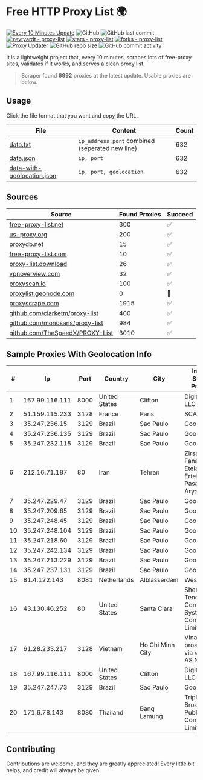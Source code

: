 
# Free HTTP Proxy List 🌍

[![Every 10 Minutes Update](https://github.com/mertguvencli/http-proxy-list/actions/workflows/main.yml/badge.svg?branch=main)](https://github.com/mertguvencli/http-proxy-list/actions/workflows/main.yml)
![GitHub](https://img.shields.io/github/license/mertguvencli/http-proxy-list)
![GitHub last commit](https://img.shields.io/github/last-commit/mertguvencli/http-proxy-list)
[![zevtyardt - proxy-list](https://img.shields.io/static/v1?label=zevtyardt&message=proxy-list&color=blue&logo=github)](https://github.com/zevtyardt/proxy-list "Go to GitHub repo")
[![stars - proxy-list](https://img.shields.io/github/stars/zevtyardt/proxy-list?style=social)](https://github.com/zevtyardt/proxy-list)
[![forks - proxy-list](https://img.shields.io/github/forks/zevtyardt/proxy-list?style=social)](https://github.com/zevtyardt/proxy-list)
[![Proxy Updater](https://github.com/zevtyardt/proxy-list/workflows/Proxy%20Updater/badge.svg)](https://github.com/zevtyardt/proxy-list/actions?query=workflow:"Proxy+Updater")
![GitHub repo size](https://img.shields.io/github/repo-size/zevtyardt/proxy-list)
[![GitHub commit activity](https://img.shields.io/github/commit-activity/m/zevtyardt/proxy-list?logo=commits)](https://github.com/zevtyardt/proxy-list/commits/main)

It is a lightweight project that, every 10 minutes, scrapes lots of free-proxy sites, validates if it works, and serves a clean proxy list.

> Scraper found **6992** proxies at the latest update. Usable proxies are below.

## Usage

Click the file format that you want and copy the URL.

|File|Content|Count|
|----|-------|-----|
|[data.txt](https://raw.githubusercontent.com/mertguvencli/http-proxy-list/main/proxy-list/data.txt)|`ip_address:port` combined (seperated new line)|632|
|[data.json](https://raw.githubusercontent.com/mertguvencli/http-proxy-list/main/proxy-list/data.json)|`ip, port`|632|
|[data-with-geolocation.json](https://raw.githubusercontent.com/mertguvencli/http-proxy-list/main/proxy-list/data-with-geolocation.json)|`ip, port, geolocation`|632|

## Sources

|Source|Found Proxies|Succeed|
|------|-------------|-------|
|[free-proxy-list.net](https://free-proxy-list.net)|300|✅|
|[us-proxy.org](https://www.us-proxy.org)|200|✅|
|[proxydb.net](http://proxydb.net)|15|✅|
|[free-proxy-list.com](https://free-proxy-list.com/?page=&port=&type%5B%5D=http&type%5B%5D=https&up_time=0&search=Search)|10|✅|
|[proxy-list.download](https://www.proxy-list.download/HTTP)|26|✅|
|[vpnoverview.com](https://vpnoverview.com/privacy/anonymous-browsing/free-proxy-servers)|32|✅|
|[proxyscan.io](https://www.proxyscan.io)|100|✅|
|[proxylist.geonode.com](https://proxylist.geonode.com/api/proxy-list?limit=300&page=1&sort_by=lastChecked&sort_type=desc&protocols=http,https)|0|🚫|
|[proxyscrape.com](https://api.proxyscrape.com/v2/?request=displayproxies&protocol=http&timeout=10000&country=all&ssl=all&anonymity=all)|1915|✅|
|[github.com/clarketm/proxy-list](https://raw.githubusercontent.com/clarketm/proxy-list/master/proxy-list-raw.txt)|400|✅|
|[github.com/monosans/proxy-list](https://raw.githubusercontent.com/monosans/proxy-list/main/proxies/http.txt)|984|✅|
|[github.com/TheSpeedX/PROXY-List](https://raw.githubusercontent.com/TheSpeedX/PROXY-List/master/http.txt)|3010|✅|


## Sample Proxies With Geolocation Info

|#|Ip|Port|Country|City|Internet Service Provider|
|-|--|----|-------|----|-------------------------|
|1|167.99.116.111|8000|United States|Clifton|DigitalOcean, LLC|
|2|51.159.115.233|3128|France|Paris|SCALEWAY|
|3|35.247.236.15|3129|Brazil|Sao Paulo|Google LLC|
|4|35.247.236.135|3129|Brazil|Sao Paulo|Google LLC|
|5|35.247.232.115|3129|Brazil|Sao Paulo|Google LLC|
|6|212.16.71.187|80|Iran|Tehran|Zirsakht Fanavari Etelaat va Ertebatat Pasargad Aryan PJS|
|7|35.247.229.47|3129|Brazil|Sao Paulo|Google LLC|
|8|35.247.209.65|3129|Brazil|Sao Paulo|Google LLC|
|9|35.247.248.45|3129|Brazil|Sao Paulo|Google LLC|
|10|35.247.248.104|3129|Brazil|Sao Paulo|Google LLC|
|11|35.247.218.60|3129|Brazil|Sao Paulo|Google LLC|
|12|35.247.242.134|3129|Brazil|Sao Paulo|Google LLC|
|13|35.247.213.229|3129|Brazil|Sao Paulo|Google LLC|
|14|35.247.237.131|3129|Brazil|Sao Paulo|Google LLC|
|15|81.4.122.143|8081|Netherlands|Alblasserdam|WeservIT|
|16|43.130.46.252|80|United States|Santa Clara|Shenzhen Tencent Computer Systems Company Limited|
|17|61.28.233.217|3128|Vietnam|Ho Chi Minh City|Vinadata broadcast via vinagame AS Number|
|18|167.99.116.111|8000|United States|Clifton|DigitalOcean, LLC|
|19|35.247.247.73|3129|Brazil|Sao Paulo|Google LLC|
|20|171.6.78.143|8080|Thailand|Bang Lamung|Triple T Broadband Public Company Limited|



## Contributing

Contributions are welcome, and they are greatly appreciated! Every
little bit helps, and credit will always be given.

